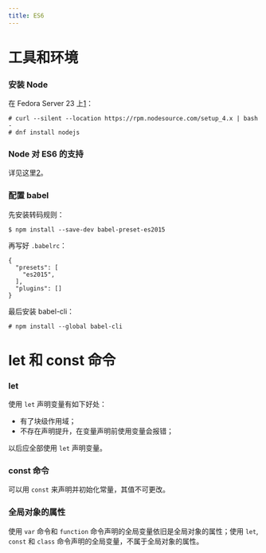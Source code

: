 ```yaml
---
title: ES6
---
```



工具和环境
==========

### 安装 Node

在 Fedora Server 23 上[1]：

	# curl --silent --location https://rpm.nodesource.com/setup_4.x | bash -
	# dnf install nodejs

### Node 对 ES6 的支持

详见这里[2]。


### 配置 babel

先安装转码规则：

	$ npm install --save-dev babel-preset-es2015

再写好 `.babelrc`：

	{
	  "presets": [
		"es2015",
	  ],
	  "plugins": []
	} 

最后安装 babel-cli：

	# npm install --global babel-cli

[1]: https://nodejs.org/en/download/package-manager/#enterprise-linux-and-fedora
[2]: https://nodejs.org/en/docs/es6/


let 和 const 命令
=================

### let

使用 `let` 声明变量有如下好处：

- 有了块级作用域；
- 不存在声明提升，在变量声明前使用变量会报错；

以后应全部使用 `let` 声明变量。


### const 命令

可以用 `const` 来声明并初始化常量，其值不可更改。

### 全局对象的属性

使用 `var` 命令和 `function` 命令声明的全局变量依旧是全局对象的属性；使用 `let`, `const` 和 `class` 命令声明的全局变量，不属于全局对象的属性。









































